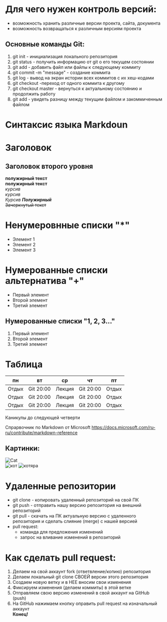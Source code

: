 # Для чего нужен контроль версий: 
- возможность хранить различные версии проекта, сайта, документа  
 - возможность возвращаться к различным версиям проекта  
 ## Основные команды Git:
1. git init - инициализация локального репозитория  
2. git status - получить информацию от git о его текущем состоянии
3. git add - добавить файл или файлы к следующему коммиту
4. git commit -m "message" - создание коммита
5. git log - вывод на экран истории всех коммитов с их хеш-кодами
6. git checkout -переход от одного коммита к другому
7. git checkout master - вернуться к актуальному состоянию и продолжить работу
8. git add - увидеть разницу между текущим файлом и закоммиченным файлом

# Синтаксис языка Markdoun  
# Заголовок 
## Заголовок второго уровня   
 **полужирный текст**  
 __полужирный текст__   
 *курсив*  
 _курсив_  
_Курсив **Полужирный**_  
~~Зачеркнутый текст~~
# Ненумеровнные списки "*"   
* Элемент 1  
* Элемент 2 
* Элемент 3  
# Нумерованные списки альтернатива "+"
+ Первый элемент
+ Второй элемент
+ Третий элемент  
## Нумерованные списки "1, 2, 3..." 
1. Первый элемент  
2. Второй элемент 
3. Третий элемент 
# Таблицa
пн | вт | ср | чт | пт  
---|---|---|---|---
Отдых|Git 20:00|Лекция|Git 20:00|Отдых 
Отдых|Git 20:00|Лекция|Git 20:00|Отдых
Отдых|Git 20:00|Лекция|Git 20:00|Отдых

Каникулы до следующей четверти 

Спрарвочник по Markdown от Microsoft <https://docs.microsoft.com/ru-ru/contribute/markdown-reference>  

## Картинки:
![Cat](https://image.shutterstock.com/image-photo/portrait-surprised-cat-scottish-straight-260nw-499196506.jpg)  
![кот](https://kotsdog.ru/wa-data/public/shop/img/hqdefault-3.jpg)
![котяра](https://avt-12.foto.mail.ru/mail/vladimirrus747/_avatar180?1370728819&mrim=1)
# Удаленные репозитории 
* git clone - копировать удаленный репозиторий на свой ПК
* git push - отправить нашу версию репозитория на внешний репозиторий
* git pull - скачать на ПК актуальную версию с удаленного репозитория и сделать слияние (merge) с нашей версией
* pull request:
    - команда для предложения изменений 
    - запрос на вливание изменений в репозиторий 
# Как сделать pull request: 
1. Делаем на свой аккаунт fork (ответвление/копию) репозитория 
2. Делаем локальный git clone СВОЕЙ версии этого репозитория 
3. Создаем новую ветку и в НЕЕ вносим свои изменения 
4. Фиксируем изменения (делаем коммиты) в этой ветке
5. Отправляем свою версию изменений в свой аккаунт на GitHub (push)
6. На GitHub нажимаем кнопку оправить pull request на изначальный аккаунт    
**Конец!**    